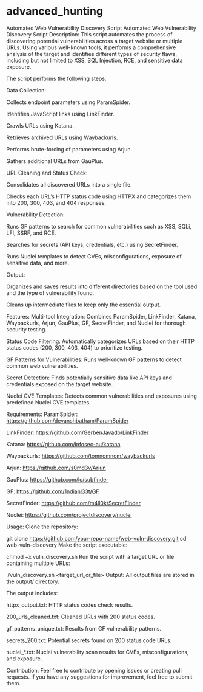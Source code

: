 # advanced_hunting
Automated Web Vulnerability Discovery Script
Automated Web Vulnerability Discovery Script
Description:
This script automates the process of discovering potential vulnerabilities across a target website or multiple URLs. Using various well-known tools, it performs a comprehensive analysis of the target and identifies different types of security flaws, including but not limited to XSS, SQL Injection, RCE, and sensitive data exposure.

The script performs the following steps:

Data Collection:

Collects endpoint parameters using ParamSpider.

Identifies JavaScript links using LinkFinder.

Crawls URLs using Katana.

Retrieves archived URLs using Waybackurls.

Performs brute-forcing of parameters using Arjun.

Gathers additional URLs from GauPlus.

URL Cleaning and Status Check:

Consolidates all discovered URLs into a single file.

Checks each URL’s HTTP status code using HTTPX and categorizes them into 200, 300, 403, and 404 responses.

Vulnerability Detection:

Runs GF patterns to search for common vulnerabilities such as XSS, SQLi, LFI, SSRF, and RCE.

Searches for secrets (API keys, credentials, etc.) using SecretFinder.

Runs Nuclei templates to detect CVEs, misconfigurations, exposure of sensitive data, and more.

Output:

Organizes and saves results into different directories based on the tool used and the type of vulnerability found.

Cleans up intermediate files to keep only the essential output.

Features:
Multi-tool Integration: Combines ParamSpider, LinkFinder, Katana, Waybackurls, Arjun, GauPlus, GF, SecretFinder, and Nuclei for thorough security testing.

Status Code Filtering: Automatically categorizes URLs based on their HTTP status codes (200, 300, 403, 404) to prioritize testing.

GF Patterns for Vulnerabilities: Runs well-known GF patterns to detect common web vulnerabilities.

Secret Detection: Finds potentially sensitive data like API keys and credentials exposed on the target website.

Nuclei CVE Templates: Detects common vulnerabilities and exposures using predefined Nuclei CVE templates.

Requirements:
ParamSpider: https://github.com/devanshbatham/ParamSpider

LinkFinder: https://github.com/GerbenJavado/LinkFinder

Katana: https://github.com/infosec-au/katana

Waybackurls: https://github.com/tomnomnom/waybackurls

Arjun: https://github.com/s0md3v/Arjun

GauPlus: https://github.com/lc/subfinder

GF: https://github.com/1ndianl33t/GF

SecretFinder: https://github.com/m4ll0k/SecretFinder

Nuclei: https://github.com/projectdiscovery/nuclei

Usage:
Clone the repository:

git clone https://github.com/your-repo-name/web-vuln-discovery.git
cd web-vuln-discovery
Make the script executable:

chmod +x vuln_discovery.sh
Run the script with a target URL or file containing multiple URLs:

./vuln_discovery.sh <target_url_or_file>
Output:
All output files are stored in the output/ directory.

The output includes:

httpx_output.txt: HTTP status codes check results.

200_urls_cleaned.txt: Cleaned URLs with 200 status codes.

gf_patterns_unique.txt: Results from GF vulnerability patterns.

secrets_200.txt: Potential secrets found on 200 status code URLs.

nuclei_*.txt: Nuclei vulnerability scan results for CVEs, misconfigurations, and exposure.

Contribution:
Feel free to contribute by opening issues or creating pull requests. If you have any suggestions for improvement, feel free to submit them.
